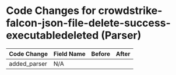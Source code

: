 # Code Changes for crowdstrike-falcon-json-file-delete-success-executabledeleted (Parser)

| Code Change | Field Name | Before | After |
|-------------|------------|--------|-------|
| added_parser | N/A |  |  |